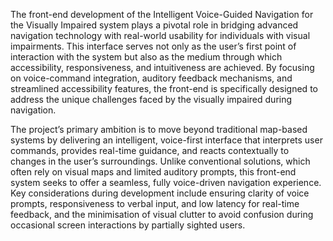 The front-end development of the Intelligent Voice-Guided Navigation for the Visually Impaired system plays a pivotal role in bridging advanced navigation technology with real-world usability for individuals with visual impairments. This interface serves not only as the user’s first point of interaction with the system but also as the medium through which accessibility, responsiveness, and intuitiveness are achieved. By focusing on voice-command integration, auditory feedback mechanisms, and streamlined accessibility features, the front-end is specifically designed to address the unique challenges faced by the visually impaired during navigation.

The project’s primary ambition is to move beyond traditional map-based systems by delivering an intelligent, voice-first interface that interprets user commands, provides real-time guidance, and reacts contextually to changes in the user’s surroundings. Unlike conventional solutions, which often rely on visual maps and limited auditory prompts, this front-end system seeks to offer a seamless, fully voice-driven navigation experience. Key considerations during development include ensuring clarity of voice prompts, responsiveness to verbal input, and low latency for real-time feedback, and the minimisation of visual clutter to avoid confusion during occasional screen interactions by partially sighted users.

